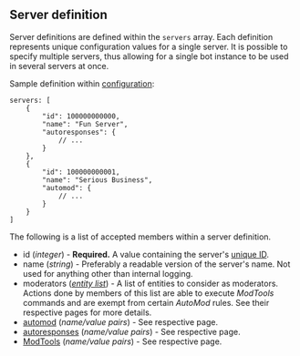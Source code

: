 ## Server definition

Server definitions are defined within the `servers` array. Each definition represents unique configuration values for a single server. It is possible to specify multiple servers, thus allowing for a single bot instance to be used in several servers at once.

Sample definition within [configuration](docs.html):
```
servers: [
    {
        "id": 100000000000,
        "name": "Fun Server",
        "autoresponses": {
            // ...
        }
    },
    {
        "id": 100000000001,
        "name": "Serious Business",
        "automod": {
            // ...
        }
    }
]
```

The following is a list of accepted members within a server definition.
* id (*integer*) - **Required.** A value containing the server's [unique ID](https://support.discordapp.com/hc/en-us/articles/206346498-Where-can-I-find-my-User-Server-Message-ID-).
* name (*string*) - Preferably a readable version of the server's name. Not used for anything other than internal logging.
* moderators (*[entity list](entitylist.html)*) - A list of entities to consider as moderators. Actions done by members of this list are able to execute *ModTools* commands and are exempt from certain *AutoMod* rules. See their respective pages for more details.
* [automod](automod.html) (*name/value pairs*) - See respective page.
* [autoresponses](autorespond.html) (*name/value pairs*) - See respective page.
* [ModTools](modtools.html) (*name/value pairs*) - See respective page.